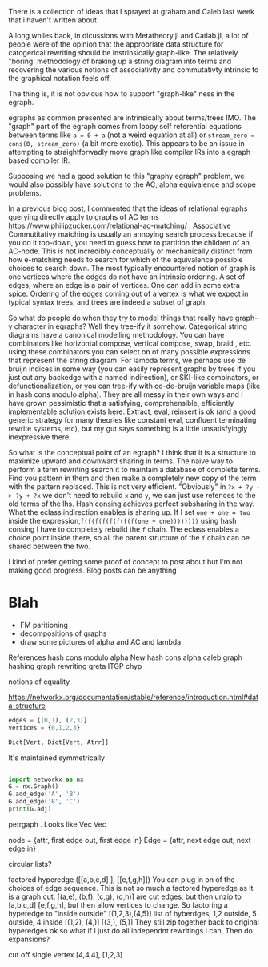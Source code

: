 
There is a collection of ideas that I sprayed at graham and Caleb last week that i haven't written about.

A long whiles back, in dicussions with Metatheory.jl and Catlab.jl, a lot of people were of the opinion that the appropriate data structure for catogerical rewriting should be instrinsically graph-like. The relatively "boring' methodology of braking up a string diagram into terms and recovering the various notions of associativity and commutativty intrinsic to the graphical notation feels off.

The thing is, it is not obvious how to support "graph-like" ness in the egraph.

egraphs as common presented are intrinsically about terms/trees IMO. The "graph" part of the egraph comes from loopy self referential equations between terms like `a = 0 + a` (not a weird equation at all) or `stream_zero = cons(0, stream_zero)` (a bit more exotic).
This appears to be an issue in attempting to straightforwadly move graph like compiler IRs into a egraph based compiler IR.

Supposing we had a good solution to this "graphy egraph" problem, we would also possibly have solutions to the AC, alpha equivalence and scope problems.

In a previous blog post, I commented that the ideas of relational egraphs querying directly apply to graphs of AC terms <https://www.philipzucker.com/relational-ac-matching/> . Associative Commutitativy matching is usually an annoying search process because if you do it top-down, you need to guess how to partition the children of an AC-node. This is not incredibly conceptually or mechanically distinct from how e-matching needs to search for which of the equivalence possible choices to search down.  The most typically encountered notion of graph is one vertices where the edges do not have an intrinsic ordering. A set of edges, where an edge is a pair of vertices. One can add in some extra spice. Ordering of the edges coming out of a vertex is what we expect in typical syntax trees, and trees are indeed a subset of graph.

So what do people do when they try to model things that really have graph-y character in egraphs? Well they tree-ify it somehow.
Categorical string diagrams have a canonical modelling methodology. You can have combinators like horizontal compose, vertical compose, swap, braid , etc. using these combinators you can select on of many possible expressions that represent the string diagram.
For lambda terms, we perhaps use de bruijn indices in some way (you can easily represent graphs by trees if you just cut any backedge with a named indirection), or SKI-like combinators, or defunctionalization, or you can tree-ify with co-de-bruijn variable maps (like in hash cons modulo alpha). They are all messy in their own ways and I have grown pessimistic that a satisfying, comprehensible, efficiently implementable solution exists here. Extract, eval, reinsert is ok (and a good generic strategy for many theories like constant eval, confluent terminating rewrite systems, etc), but my gut says something is a little unsatisfyingly inexpressive there.

So what is the conceptual point of an egraph? I think that it is a structure to maximize upward and downward sharing in terms.
The naive way to perform a term rewriting search it to maintain a database of complete terms. Find you pattern in them and then make a completely new copy of the term with the pattern replaced. This is not very efficient. "Obviously" in `?x + ?y -> ?y + ?x` we don't need to rebuild `x` and `y`, we can just use refences to the old terms of the lhs. Hash consing achieves perfect subsharing in the way.
What the eclass indirection enables is sharing up.  If I set `one + one = two` inside the expression,`f(f(f(f(f(f(f(f(one + one))))))))` using hash consing I have to completely rebuild the `f` chain. The eclass enables a choice point inside there, so all the parent structure of the `f` chain can be shared between the two.

I kind of prefer getting some proof of concept to post about but I'm not making good progress. Blog posts can be anything

# Blah

- FM paritioning
- decompositions of graphs
- draw some pictures of alpha and AC and lambda

References
hash cons modulo alpha
New hash cons alpha
caleb graph hashing
graph rewriting
greta ITGP
chyp

notions of equality

<https://networkx.org/documentation/stable/reference/introduction.html#data-structure>

```python
edges = {(0,1), (2,3)}
vertices = {0,1,2,3}

Dict[Vert, Dict[Vert, Atrr]]

```

It's maintained symmetrically

```python

import networkx as nx
G = nx.Graph()
G.add_edge('A', 'B')
G.add_edge('B', 'C')
print(G.adj)

```

petrgaph . Looks like
Vec<Node>
Vec<Edge>

node = {attr, first edge out, first edge in}
Edge = {attr, next edge out, next edge in}

circular lists?

factored hyperedge
([[a,b,c,d]  ], [[e,f,g,h]])
You can plug in on of the choices of edge sequence. This is not so much a factored hyperedge as it is a graph cut.
[(a,e), (b,f), (c,g), (d,h)] are cut edges, but then unzip
to [a,b,c,d] [e,f,g,h], but then allow vertices to change.
So factoring a hyperedge to "inside outside"
[(1,2,3),(4,5)] list of hyberdges, 1,2 outside, 5 outside, 4 inside
[(1,2), (4,)] [(3,), (5,)] They still zip together back to original hyperedges
ok so what if I just do all independnt rewritings I can,
Then do expansions?

cut off single vertex
[4,4,4], [1,2,3]
